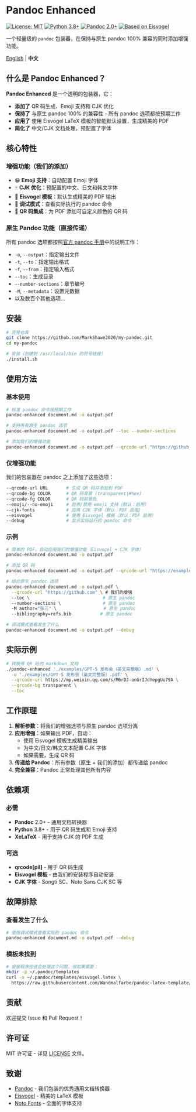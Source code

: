 # Pandoc Enhanced

[![License: MIT](https://img.shields.io/badge/License-MIT-blue.svg)](https://opensource.org/licenses/MIT)
[![Python 3.8+](https://img.shields.io/badge/python-3.8+-blue.svg)](https://www.python.org/downloads/)
[![Pandoc 2.0+](https://img.shields.io/badge/pandoc-2.0+-green.svg)](https://pandoc.org/)
[![Based on Eisvogel](https://img.shields.io/badge/based%20on-Eisvogel-orange.svg)](https://github.com/Wandmalfarbe/pandoc-latex-template)

一个轻量级的 `pandoc` 包装器，在保持与原生 pandoc 100% 兼容的同时添加增强功能。

[English](README.md) | **中文**

## 什么是 Pandoc Enhanced？

**Pandoc Enhanced** 是一个透明的包装器，它：
- **添加了** QR 码生成、Emoji 支持和 CJK 优化
- **保持了** 与原生 pandoc 100% 的兼容性 - 所有 pandoc 选项都按预期工作
- **应用了** 使用 Eisvogel LaTeX 模板的智能默认设置，生成精美的 PDF
- **简化了** 中文/CJK 文档处理，预配置了字体

## 核心特性

### 增强功能（我们的添加）
- 😀 **Emoji 支持**：自动配置 Emoji 字体
- 🀄 **CJK 优化**：预配置的中文、日文和韩文字体
- 📄 **Eisvogel 模板**：默认生成精美的 PDF 输出
- 🐛 **调试模式**：查看实际执行的 pandoc 命令
- 🔗 **QR 码集成**：为 PDF 添加可自定义颜色的 QR 码

### 原生 Pandoc 功能（直接传递）
所有 pandoc 选项都按照[官方 pandoc 手册](https://pandoc.org/MANUAL.html)中的说明工作：
- `-o`, `--output`：指定输出文件
- `-t`, `--to`：指定输出格式
- `-f`, `--from`：指定输入格式
- `--toc`：生成目录
- `--number-sections`：章节编号
- `-M`, `--metadata`：设置元数据
- 以及数百个其他选项...

## 安装

```bash
# 克隆仓库
git clone https://github.com/MarkShawn2020/my-pandoc.git
cd my-pandoc

# 安装（创建到 /usr/local/bin 的符号链接）
./install.sh
```

## 使用方法

### 基本使用

```bash
# 标准 pandoc 命令按预期工作
pandoc-enhanced document.md -o output.pdf

# 支持所有原生 pandoc 选项
pandoc-enhanced document.md -o output.pdf --toc --number-sections

# 添加我们的增强功能
pandoc-enhanced document.md -o output.pdf --qrcode-url "https://github.com"
```

### 仅增强功能

我们的包装器在 pandoc 之上添加了这些选项：

```bash
--qrcode-url URL       # 生成 QR 码并添加到 PDF
--qrcode-bg COLOR      # QR 码背景 (transparent|#hex)
--qrcode-fg COLOR      # QR 码前景色
--emoji/--no-emoji     # 启用/禁用 emoji 支持（默认：启用）
--cjk-fonts            # 应用 CJK 字体（默认：PDF 启用）
--eisvogel             # 使用 Eisvogel 模板（默认：PDF 启用）
--debug                # 显示实际运行的 pandoc 命令
```

### 示例

```bash
# 简单的 PDF，自动应用我们的增强功能（Eisvogel + CJK 字体）
pandoc-enhanced document.md -o output.pdf

# 添加 QR 码
pandoc-enhanced document.md -o output.pdf --qrcode-url "https://example.com"

# 结合原生 pandoc 选项
pandoc-enhanced document.md -o output.pdf \
  --qrcode-url "https://github.com" \ # 我们的增强
  --toc \                            # 原生 pandoc
  --number-sections \                # 原生 pandoc
  -M author="张三" \                  # 原生 pandoc
  --bibliography=refs.bib           # 原生 pandoc

# 调试模式查看发生了什么
pandoc-enhanced document.md -o output.pdf --debug
```

## 实际示例

```bash
# 转换带 QR 码的 markdown 文档
./pandoc-enhanced './examples/GPT-5 发布会（英文完整版）.md' \
  -o './examples/GPT-5 发布会（英文完整版）.pdf' \
  --qrcode-url https://mp.weixin.qq.com/s/M6rDJ-onGrIJdYepgUu79A \
  --qrcode-bg transparent \
  --toc
```

## 工作原理

1. **解析参数**：将我们的增强选项与原生 pandoc 选项分离
2. **应用增强**：如果输出 PDF，自动：
   - 使用 Eisvogel 模板生成精美输出
   - 为中文/日文/韩文文本配置 CJK 字体
   - 如果需要，生成 QR 码
3. **传递给 Pandoc**：所有参数（原生 + 我们的添加）都传递给 pandoc
4. **完全兼容**：Pandoc 正常处理其他所有内容

## 依赖项

### 必需
- **Pandoc** 2.0+ - 通用文档转换器
- **Python** 3.8+ - 用于 QR 码生成和 Emoji 支持
- **XeLaTeX** - 用于支持 CJK 的 PDF 生成

### 可选
- **qrcode[pil]** - 用于 QR 码生成
- **Eisvogel 模板** - 由我们的安装程序自动安装
- **CJK 字体** - Songti SC、Noto Sans CJK SC 等

## 故障排除

### 查看发生了什么
```bash
# 使用调试模式查看实际的 pandoc 命令
pandoc-enhanced document.md -o output.pdf --debug
```

### 模板未找到
```bash
# 安装程序应该会处理这个问题，但如果需要：
mkdir -p ~/.pandoc/templates
curl -o ~/.pandoc/templates/eisvogel.latex \
  https://raw.githubusercontent.com/Wandmalfarbe/pandoc-latex-template/master/eisvogel.tex
```

## 贡献

欢迎提交 Issue 和 Pull Request！

## 许可证

MIT 许可证 - 详见 [LICENSE](LICENSE) 文件。

## 致谢

- [Pandoc](https://pandoc.org/) - 我们包装的优秀通用文档转换器
- [Eisvogel](https://github.com/Wandmalfarbe/pandoc-latex-template) - 精美的 LaTeX 模板
- [Noto Fonts](https://www.google.com/get/noto/) - 全面的字体支持